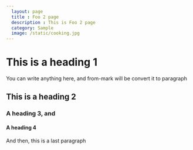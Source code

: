 ```yaml
---
  layout: page
  title : Foo 2 page
  description : This is Foo 2 page
  category: Sample
  image: /static/cooking.jpg
---
```


# This is a heading 1

You can write anything here, and from-mark will be convert it to paragraph

## This is a heading 2
### A heading 3, and
#### A heading 4

And then, this is a last paragraph
